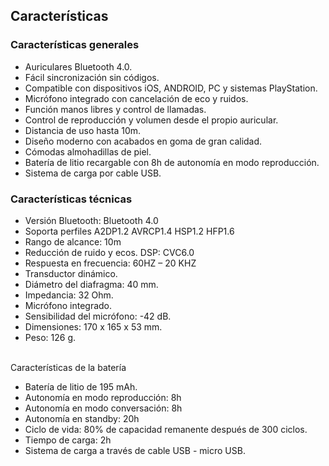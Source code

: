 ## Características


### Características generales

- Auriculares Bluetooth 4.0.
- Fácil sincronización sin códigos.
- Compatible con dispositivos iOS, ANDROID, PC y sistemas PlayStation.
- Micrófono integrado con cancelación de eco y ruidos.
- Función manos libres y control de llamadas.
- Control de reproducción y volumen desde el propio auricular.
- Distancia de uso hasta 10m.
- Diseño moderno con acabados en goma de gran calidad.
- Cómodas almohadillas de piel.
- Batería de litio recargable con 8h de autonomía en modo reproducción.
- Sistema de carga por cable USB.


### Características técnicas

- Versión Bluetooth: Bluetooth 4.0
- Soporta perfiles A2DP1.2 AVRCP1.4 HSP1.2 HFP1.6
- Rango de alcance: 10m
- Reducción de ruido y ecos. DSP: CVC6.0
- Respuesta en frecuencia: 60HZ – 20 KHZ
- Transductor dinámico.
- Diámetro del diafragma: 40 mm.
- Impedancia: 32 Ohm.
- Micrófono integrado.
- Sensibilidad del micrófono: -42 dB.
- Dimensiones: 170 x 165 x 53 mm.
- Peso: 126 g.

<br/>
Características de la batería<br/>

- Batería de litio de 195 mAh.
- Autonomía en modo reproducción: 8h
- Autonomía en modo conversación: 8h
- Autonomía en standby: 20h
- Ciclo de vida: 80% de capacidad remanente después de 300 ciclos.
- Tiempo de carga: 2h
- Sistema de carga a través de cable USB - micro USB.
